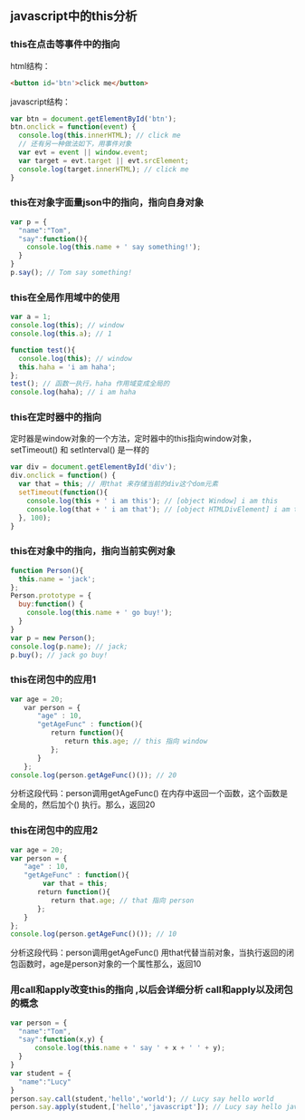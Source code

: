 javascript中的this分析
---

### this在点击等事件中的指向

html结构：

```html
<button id='btn'>click me</button>
```

javascript结构：

```javascript
var btn = document.getElementById('btn');
btn.onclick = function(event) {
  console.log(this.innerHTML); // click me
  // 还有另一种做法如下，用事件对象
  var evt = event || window.event;
  var target = evt.target || evt.srcElement;
  console.log(target.innerHTML); // click me
}
```

### this在对象字面量json中的指向，指向自身对象

```javascript
var p = {
  "name":"Tom",
  "say":function(){
    console.log(this.name + ' say something!');
  }
}
p.say(); // Tom say something!
```

### this在全局作用域中的使用

```javascript
var a = 1;
console.log(this); // window
console.log(this.a); // 1

function test(){
  console.log(this); // window
  this.haha = 'i am haha';
};
test(); // 函数一执行，haha 作用域变成全局的
console.log(haha); // i am haha
```

### this在定时器中的指向

定时器是window对象的一个方法，定时器中的this指向window对象，setTimeout() 和 setInterval() 是一样的

```javascript
var div = document.getElementById('div');
div.onclick = function() {
  var that = this; // 用that 来存储当前的div这个dom元素
  setTimeout(function(){
    console.log(this + ' i am this'); // [object Window] i am this
    console.log(that + ' i am that'); // [object HTMLDivElement] i am that
  }, 100);
}
```

### this在对象中的指向，指向当前实例对象

```javascript
function Person(){
  this.name = 'jack';
};
Person.prototype = {
  buy:function() {
    console.log(this.name + ' go buy!');
  }
}
var p = new Person();
console.log(p.name); // jack;
p.buy(); // jack go buy!
```

### this在闭包中的应用1

```javascript
var age = 20;
　　var person = {
　　　　"age" : 10,
　　　　"getAgeFunc" : function(){
　　　　　　return function(){
　　　　　　　　return this.age; // this 指向 window
　　　　　　};
　　　　}
　　};
console.log(person.getAgeFunc()()); // 20
```

分析这段代码：person调用getAgeFunc() 在内存中返回一个函数，这个函数是全局的，然后加个() 执行。那么，返回20

### this在闭包中的应用2

```javascript
var age = 20;
var person = {
　　"age" : 10,
　　"getAgeFunc" : function(){
        var that = this;
　　　　return function(){
　　　　　　return that.age; // that 指向 person
　　　　};
　　}
};
console.log(person.getAgeFunc()()); // 10

```

分析这段代码：person调用getAgeFunc() 用that代替当前对象，当执行返回的闭包函数时，age是person对象的一个属性那么，返回10

### 用call和apply改变this的指向 ,以后会详细分析 call和apply以及闭包的概念

```javascript
var person = {
  "name":"Tom",
  "say":function(x,y) {
      console.log(this.name + ' say ' + x + ' ' + y);
  }
}
var student = {
  "name":"Lucy"
}
person.say.call(student,'hello','world'); // Lucy say hello world
person.say.apply(student,['hello','javascript']); // Lucy say hello javascript

```
